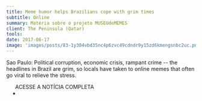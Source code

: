 ```yaml
---
title: Meme humor helps Brazilians cope with grim times
subtitle: Online
summary: Matéria sobre o projeto MUSEUdeMEMES
client: The Peninsula (Qatar)
tools: 
date: 2017-06-17
image: 'images/posts/83-1y304vbd35nc4p6zvc49cdndr9y15zd6kmengsnbc2uc.png'
---
```


Sao Paulo: Political corruption, economic crisis, rampant crime -- the headlines in Brazil are grim, so locals have taken to online memes that often go viral to relieve the stress.

<div class="post__share"><ul class="share__list list-reset">ACESSE A NOTÍCIA COMPLETA<li class="share__item" style="margin-left: 10px"><a class="share__link share__facebook" style="background: #fa5657" href="https://thepeninsulaqatar.com/article/17/06/2017/Meme-humor-helps-Brazilians-cope-with-grim-times 
onclick=window.open(this.href, 'pop-up', 'left=20,top=20,width=500,height=500,toolbar=1,resizable=0'); return false;" title="Link" rel="nofollow"><i class="fa-solid fa-link"></i></a></li></ul></div>
<!-- <div class="gallery-box"><div class="gallery"><img src="/clipping/images/example-1.jpg" loading="lazy" alt="Project"><img src="/clipping/images/example-2.jpg" loading="lazy" alt="Project"></div><em>Gallery / <a href="https://www.freepik.com/" target="_blank">Freepic</a></em></div> -->
